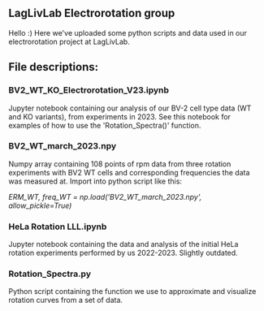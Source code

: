 ## LagLivLab Electrorotation group

Hello :) Here we've uploaded some python scripts and data used in our electrorotation project at LagLivLab.

## File descriptions:

### BV2_WT_KO_Electrorotation_V23.ipynb

Jupyter notebook containing our analysis of our BV-2 cell type data (WT and KO variants), from experiments in 2023. See this notebook for examples of how to use the 'Rotation_Spectra()' function.

### BV2_WT_march_2023.npy

Numpy array containing 108 points of rpm data from three rotation experiments with BV2 WT cells and corresponding frequencies the data was measured at. Import into python script like this:

*ERM_WT, freq_WT = np.load('BV2_WT_march_2023.npy', allow_pickle=True)*

### HeLa Rotation LLL.ipynb

Jupyter notebook containing the data and analysis of the initial HeLa rotation experiments performed by us 2022-2023. Slightly outdated.

### Rotation_Spectra.py

Python script containing the function we use to approximate and visualize rotation curves from a set of data.
